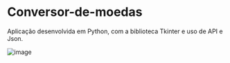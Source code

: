 # Conversor-de-moedas
Aplicação desenvolvida em Python, com a biblioteca Tkinter e uso de API e Json. 

![image](https://user-images.githubusercontent.com/107516003/181594518-298363ca-b98a-42ae-aa28-fc6005380a4b.png)
